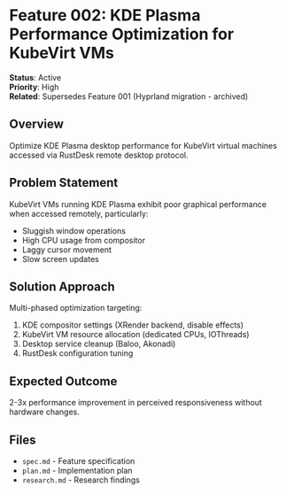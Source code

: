# Feature 002: KDE Plasma Performance Optimization for KubeVirt VMs

**Status**: Active  
**Priority**: High  
**Related**: Supersedes Feature 001 (Hyprland migration - archived)

## Overview

Optimize KDE Plasma desktop performance for KubeVirt virtual machines accessed via RustDesk remote desktop protocol.

## Problem Statement

KubeVirt VMs running KDE Plasma exhibit poor graphical performance when accessed remotely, particularly:
- Sluggish window operations
- High CPU usage from compositor
- Laggy cursor movement
- Slow screen updates

## Solution Approach

Multi-phased optimization targeting:
1. KDE compositor settings (XRender backend, disable effects)
2. KubeVirt VM resource allocation (dedicated CPUs, IOThreads)
3. Desktop service cleanup (Baloo, Akonadi)
4. RustDesk configuration tuning

## Expected Outcome

2-3x performance improvement in perceived responsiveness without hardware changes.

## Files

- `spec.md` - Feature specification
- `plan.md` - Implementation plan
- `research.md` - Research findings
